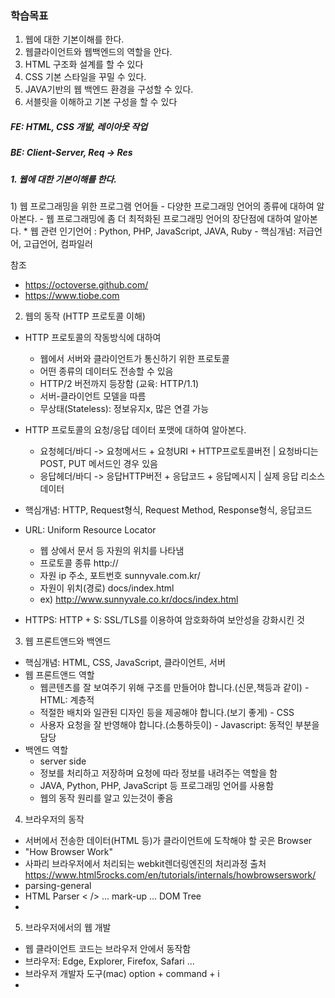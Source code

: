 ### 학습목표

1. 웹에 대한 기본이해를 한다.
2. 웹클라이언트와 웹백엔드의 역할을 안다.
3. HTML 구조화 설계를 할 수 있다
4. CSS 기본 스타일을 꾸밀 수 있다.
5. JAVA기반의 웹 백엔드 환경을 구성할 수 있다.
6. 서블릿을 이해하고 기본 구성을 할 수 있다

##### FE: HTML, CSS 개발, 레이아웃 작업
##### BE: Client-Server, Req -> Res


<h5> 1. 웹에 대한 기본이해를 한다. </h5>
1) 웹 프로그래밍을 위한 프로그램 언어들
- 다양한 프로그래밍 언어의 종류에 대하여 알아본다.
- 웹 프로그래밍에 좀 더 최적화된 프로그래밍 언어의 장단점에 대하여 알아본다.
  * 웹 관련 인기언어
    : Python, PHP, JavaScript, JAVA, Ruby
- 핵심개념: 저급언어, 고급언어, 컴파일러

참조
+ https://octoverse.github.com/
+ https://www.tiobe.com


2) 웹의 동작 (HTTP 프로토콜 이해)
- HTTP 프로토콜의 작동방식에 대하여
    * 웹에서 서버와 클라이언트가 통신하기 위한 프로토콜
    * 어떤 종류의 데이터도 전송할 수 있음
    * HTTP/2 버전까지 등장함 (교육: HTTP/1.1)
    * 서버-클라이언트 모델을 따름
    * 무상태(Stateless): 정보유지x, 많은 연결 가능
- HTTP 프로토콜의 요청/응답 데이터 포맷에 대하여 알아본다.
    * 요청헤더/바디 -> 요청메서드 + 요청URI + HTTP프로토콜버전 | 요청바디는 POST, PUT 메서드인 경우 있음
    * 응답헤더/바디 -> 응답HTTP버전 + 응답코드 + 응답메시지 | 실제 응답 리소스 데이터
- 핵심개념: HTTP, Request형식, Request Method, Response형식, 응답코드

- URL: Uniform Resource Locator
  - 웹 상에서 문서 등 자원의 위치를 나타냄
  - 프로토콜 종류            http://
  - 자원 ip 주소, 포트번호    sunnyvale.com.kr/
  - 자원이 위치(경로)        docs/index.html
  - ex) http://www.sunnyvale.co.kr/docs/index.html

- HTTPS: HTTP + S: SSL/TLS를 이용하여 암호화하여 보안성을 강화시킨 것


3) 웹 프론트앤드와 백엔드
- 핵심개념: HTML, CSS, JavaScript, 클라이언트, 서버
- 웹 프론트앤드 역할
  * 웹콘텐츠를 잘 보여주기 위해 구조를 만들어야 합니다.(신문,책등과 같이) - HTML: 계층적
  * 적절한 배치와 일관된 디자인 등을 제공해야 합니다.(보기 좋게) - CSS
  * 사용자 요청을 잘 반영해야 합니다.(소통하듯이) - Javascript: 동적인 부분을 담당
- 백엔드 역할
  * server side
  * 정보를 처리하고 저장하며 요청에 따라 정보를 내려주는 역할을 함
  * JAVA, Python, PHP, JavaScript 등 프로그래밍 언어를 사용함
  * 웹의 동작 원리를 알고 있는것이 좋음

4) 브라우저의 동작
- 서버에서 전송한 데이터(HTML 등)가 클라이언트에 도착해야 할 곳은 Browser
- "How Browser Work"
- 사파리 브라우저에서 처리되는 webkit렌더링엔진의 처리과정
출처 https://www.html5rocks.com/en/tutorials/internals/howbrowserswork/
- parsing-general
- HTML Parser < /> ... mark-up ... DOM Tree
- 

5) 브라우저에서의 웹 개발
- 웹 클라이언트 코드는 브라우저 안에서 동작함
- 브라우저: Edge, Explorer, Firefox, Safari ...
- 브라우저 개발자 도구(mac) option + command + i
- <script /> : JavaScript code
- <meta /> : 문서에 대한 설명
- <style /> : CSS code
  - HTML안에 JavaScript, CSS 코드가 예상치 못한 곳에 위치할 수 있음
- <head> html 문서에 대한 추가적인 설명, 자세한 문서에 대한 정보, 눈에 보이는 것을 정의하는 것은 아님
- <tag class="title"> 안녕하세요</tag> - html은 tag 를 사용해서 표현함

* HTML 코드 - jsbin.com / 회원가입 후 사용 권장
~~~
<!DOCTYPE html>
<html>
<head>
 <meta charset="utf-8">
 <meta name="viewport" content="width=device-width">
 <title> JS Bin</title>
 <style>
  div {
   color : blue;
  }
 </style>
</head>
<body>
...
 <div> 웹프론트엔드 </div>
 </body>
 <script>
  console.log("JavaScript Code... ");
 </script>
</html>
~~~
 
 




